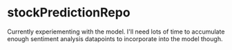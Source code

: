 # stockPredictionRepo

Currently experiementing with the model.
I'll need lots of time to accumulate enough sentiment analysis datapoints to incorporate into the model though.
